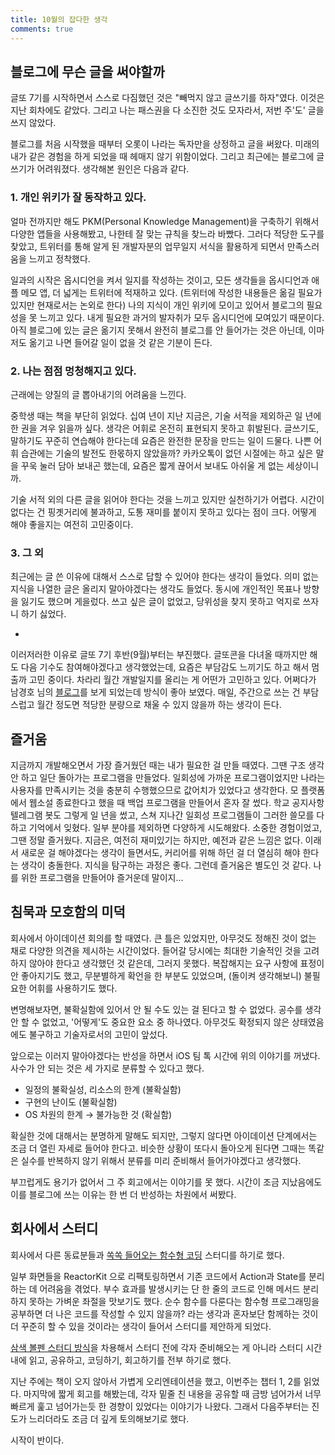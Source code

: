```yaml
---
title: 10월의 잡다한 생각
comments: true
---
```


## 블로그에 무슨 글을 써야할까

글또 7기를 시작하면서 스스로 다짐했던 것은 "빼먹지 않고 글쓰기를 하자"였다. 이것은 지난 회차에도 같았다. 그리고 나는 패스권을 다 소진한 것도 모자라서, 저번 주'도' 글을 쓰지 않았다. 

블로그를 처음 시작했을 때부터 오롯이 나라는 독자만을 상정하고 글을 써왔다. 미래의 내가 같은 경험을 하게 되었을 때 헤매지 않기 위함이었다. 그리고 최근에는 블로그에 글쓰기가 어려워졌다. 생각해본 원인은 다음과 같다.

### 1. 개인 위키가 잘 동작하고 있다.

얼마 전까지만 해도 PKM(Personal Knowledge Management)을 구축하기 위해서 다양한 앱들을 사용해봤고, 나한테 잘 맞는 규칙을 찾느라 바빴다. 그러다 적당한 도구를 찾았고, 트위터를 통해 알게 된 개발자분의 업무일지 서식을 활용하게 되면서 만족스러움을 느끼고 정착했다.

일과의 시작은 옵시디언을 켜서 일지를 작성하는 것이고, 모든 생각들을 옵시디언과 애플 메모 앱, 더 넓게는 트위터에 적재하고 있다. (트위터에 작성한 내용들은 옮길 필요가 있지만 현재로서는 논외로 한다) 나의 지식이 개인 위키에 모이고 있어서 블로그의 필요성을 못 느끼고 있다. 내게 필요한 과거의 발자취가 모두 옵시디언에 모여있기 때문이다. 아직 블로그에 있는 글은 옮기지 못해서 완전히 블로그를 안 들어가는 것은 아닌데, 이마저도 옮기고 나면 들어갈 일이 없을 것 같은 기분이 든다.

### 2. 나는 점점 멍청해지고 있다.

근래에는 양질의 글 뽑아내기의 어려움을 느낀다. 

중학생 때는 책을 부단히 읽었다. 십여 년이 지난 지금은, 기술 서적을 제외하곤 일 년에 한 권을 겨우 읽을까 싶다. 생각은 어휘로 온전히 표현되지 못하고 휘발된다. 글쓰기도, 말하기도 꾸준히 연습해야 한다는데 요즘은 완전한 문장을 만드는 일이 드물다. 나쁜 어휘 습관에는 기술의 발전도 한몫하지 않았을까? 카카오톡이 없던 시절에는 하고 싶은 말을 꾸욱 눌러 담아 보내곤 했는데, 요즘은 짧게 끊어서 보내도 아쉬울 게 없는 세상이니까.

기술 서적 외의 다른 글을 읽어야 한다는 것을 느끼고 있지만 실천하기가 어렵다. 시간이 없다는 건 핑곗거리에 불과하고, 도통 재미를 붙이지 못하고 있다는 점이 크다. 어떻게 해야 좋을지는 여전히 고민중이다.

### 3. 그 외

최근에는 글 쓴 이유에 대해서 스스로 답할 수 있어야 한다는 생각이 들었다. 의미 없는 지식을 나열한 글은 올리지 말아야겠다는 생각도 들었다. 동시에 개인적인 목표나 방향을 잃기도 했으며 게을렀다. 쓰고 싶은 글이 없었고, 당위성을 찾지 못하고 억지로 쓰자니 하기 싫었다.

-

이러저러한 이유로 글또 7기 후반(9월)부터는 부진했다. 글또콘을 다녀올 때까지만 해도 다음 기수도 참여해야겠다고 생각했었는데, 요즘은 부담감도 느끼기도 하고 해서 멈출까 고민 중이다. 차라리 월간 개발일지를 올리는 게 어떤가 고민하고 있다. 어쩌다가 남경호 님의 [블로그](https://veluxer62.github.io)를 보게 되었는데 방식이 좋아 보였다. 매일, 주간으로 쓰는 건 부담스럽고 월간 정도면 적당한 분량으로 채울 수 있지 않을까 하는 생각이 든다.

## 즐거움

지금까지 개발해오면서 가장 즐거웠던 때는 내가 필요한 걸 만들 때였다. 그땐 구조 생각 안 하고 일단 돌아가는 프로그램을 만들었다. 일회성에 가까운 프로그램이었지만 나라는 사용자를 만족시키는 것을 충분히 수행했으므로 값어치가 있었다고 생각한다. 모 플랫폼에서 웹소설 종료한다고 했을 때
백업 프로그램을 만들어서 혼자 잘 썼다. 학교 공지사항 텔레그램 봇도 그렇게 일 년을 썼고, 스쳐 지나간 일회성 프로그램들이 그러한 쓸모를 다하고 기억에서 잊혔다. 일부 분야를 제외하면 다양하게 시도해왔다. 소중한 경험이었고, 그땐 정말 즐거웠다.
지금은, 여전히 재미있기는 하지만, 예전과 같은 느낌은 없다. 이래서 새로운 걸 해야겠다는 생각이 들면서도, 커리어를 위해 하던 걸 더 열심히 해야 한다는 생각이 충돌한다. 지식을 탐구하는 과정은 좋다. 그런데 즐거움은 별도인 것 같다. 나를 위한 프로그램을 만들어야 즐거운데 말이지...

## 침묵과 모호함의 미덕

회사에서 아이데이션 회의를 할 때였다. 큰 틀은 있었지만, 아무것도 정해진 것이 없는 채로 다양한 의견을 제시하는 시간이었다. 들어갈 당시에는 최대한 기술적인 것을 고려하지 않아야 한다고 생각했던 것 같은데, 그러지 못했다. 복잡해지는 요구 사항에 표정이 안 좋아지기도 했고, 무분별하게 확언을 한 부분도 있었으며, (돌이켜 생각해보니) 불필요한 어휘를 사용하기도 했다.

변명해보자면, 불확실함에 있어서 안 될 수도 있는 걸 된다고 할 수 없었다. 공수를 생각 안 할 수 없었고, '어떻게'도 중요한 요소 중 하나였다. 아무것도 확정되지 않은 상태였음에도 불구하고 기술자로서의 고민이 앞섰다.

앞으로는 이러지 말아야겠다는 반성을 하면서 iOS 팀 톡 시간에 위의 이야기를 꺼냈다. 사수가 안 되는 것은 세 가지로 분류할 수 있다고 했다.
- 일정의 불확실성, 리소스의 한계 (불확실함)
- 구현의 난이도 (불확실함)
- OS 차원의 한계 → 불가능한 것 (확실함)

확실한 것에 대해서는 분명하게 말해도 되지만, 그렇지 않다면 아이데이션 단계에서는 조금 더 열린 자세로 들어야 한다고. 비슷한 상황이 또다시 돌아오게 된다면 그때는 똑같은 실수를 반복하지 않기 위해서 분류를 미리 준비해서 들어가야겠다고 생각했다.

부끄럽게도 용기가 없어서 그 주 회고에서는 이야기를 못 했다. 시간이 조금 지났음에도 이를 블로그에 쓰는 이유는 한 번 더 반성하는 차원에서 써봤다.

## 회사에서 스터디

회사에서 다른 동료분들과 [쏙쏙 들어오는 함수형 코딩](https://product.kyobobook.co.kr/detail/S000001952246) 스터디를 하기로 했다. 

일부 화면들을 ReactorKit 으로 리팩토링하면서 기존 코드에서 Action과 State를 분리하는 데 어려움을 겪었다. 부수 효과를 발생시키는 단 한 줄의 코드로 인해 메서드 분리하지 못하는 가벼운 좌절을 맛보기도 했다. 순수 함수를 다룬다는 함수형 프로그래밍을 공부하면 더 나은 코드를 작성할 수 있지 않을까? 라는 생각과 혼자보단 함께하는 것이 더 꾸준히 할 수 있을 것이라는 생각이 들어서 스터디를 제안하게 되었다.

[삼색 볼펜 스터디 방식](http://agile.egloos.com/3684946)을 차용해서 스터디 전에 각자 준비해오는 게 아니라 스터디 시간 내에 읽고, 공유하고, 코딩하기, 회고하기를 전부 하기로 했다.

지난 주에는 책이 오지 않아서 가볍게 오리엔테이션을 했고, 이번주는 챕터 1, 2를 읽었다. 마지막에 짧게 회고를 해봤는데, 각자 밑줄 친 내용을 공유할 때 금방 넘어가서 너무 빠르게 훑고 넘어가는듯 한 경향이 있었다는 이야기가 나왔다. 그래서 다음주부터는 진도가 느리더라도 조금 더 깊게 토의해보기로 했다. 

시작이 반이다.